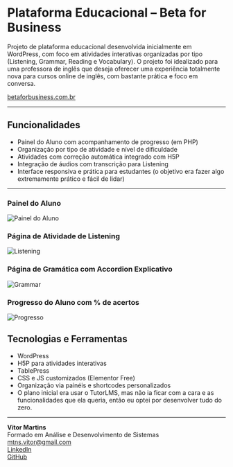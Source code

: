 # Plataforma Educacional – Beta for Business

Projeto de plataforma educacional desenvolvida inicialmente em WordPress, com foco em atividades interativas organizadas por tipo (Listening, Grammar, Reading e Vocabulary). O projeto foi idealizado para uma professora de inglês que deseja oferecer uma experiência totalmente nova para cursos online de inglês, com bastante prática e foco em conversa. 

[betaforbusiness.com.br](https://www.betaforbusiness.com.br) 

---

## Funcionalidades

- Painel do Aluno com acompanhamento de progresso (em PHP)
- Organização por tipo de atividade e nível de dificuldade
- Atividades com correção automática integrado com H5P
- Integração de áudios com transcrição para Listening
- Interface responsiva e prática para estudantes (o objetivo era fazer algo extremamente prático e fácil de lidar)

---



### Painel do Aluno
![Painel do Aluno](prints/painel-aluno.png)

### Página de Atividade de Listening
![Listening](prints/listening.png)

### Página de Gramática com Accordion Explicativo
![Grammar](prints/grammar.png)

### Progresso do Aluno com % de acertos
![Progresso](prints/progresso.png)


## Tecnologias e Ferramentas

- WordPress
- H5P para atividades interativas
- TablePress
- CSS e JS customizados (Elementor Free)
- Organização via painéis e shortcodes personalizados
- O plano inicial era usar o TutorLMS, mas não ia ficar com a cara e as funcionalidades que ela queria, então eu optei por desenvolver tudo do zero.

---

**Vítor Martins**  
Formado em Análise e Desenvolvimento de Sistemas  
mtns.vitor@gmail.com  
[LinkedIn](https://www.linkedin.com/in/v%C3%ADtor-martins-422550264/)  
[GitHub](https://github.com/vitormtns)
